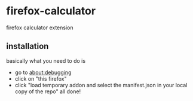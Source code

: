 # firefox-calculator
firefox calculator extension

## installation
basically what you need to do is
- go to [about:debugging](about:debugging)
- click on "this firefox"
- click "load temporary addon and select the manifest.json in your local copy of the repo"
all done!
